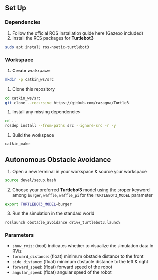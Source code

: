 ## Set Up
### Dependencies
1. Follow the official ROS installation guide [here](http://wiki.ros.org/noetic/Installation/Ubuntu) (Gazebo included)
2. Install the ROS packages for **Turtlebot3**
```bash
sudo apt install ros-noetic-turtlebot3
```

### Workspace
1. Create workspace
```bash
mkdir -p catkin_ws/src
```
1. Clone this repository
```bash
cd catkin_ws/src
git clone --recursive https://github.com/razagna/Turtle3
```
1. Install any missing dependencies
```bash
cd ..
rosdep install --from-paths src --ignore-src -r -y
```
1. Build the workspace
```bash
catkin_make
```

## Autonomous Obstacle Avoidance
1. Open a new terminal in your workspace & source your workspace
```bash
source devel/setup.bash
```
2. Choose your preferred **Turtlebot3** model using the proper keyword among `burger`, `waffle`, `waffle_pi` for the `TURTLEBOT3_MODEL` parameter
```bash
export TURTLEBOT3_MODEL=burger
```
3. Run the simulation in the standard world
```bash
roslaunch obstacle_avoidance drive_turtlebot3.launch
```

### Parameters
- `show_rviz`: (bool) indicates whether to visualize the simulation data in RViz
- `forward_distance`: (float) minimum obstacle distance to the front
- `side_distance`: (float) minimum obstacle distance to the left & right
- `forward_speed`: (float) forward speed of the robot
- `angular_speed`: (float) angular speed of the robot